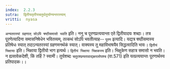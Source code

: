 ```yaml
---
index:  2.2.3
sutra:  द्वितीयतृतीयचतुर्थतुर्याण्यन्तरस्याम्
vritti:  nyasa
---
```


`अन्यतरस्यां ग्रहणात् सोऽपि षष्ठीसमासो भवति` इति। ननु च पूरणप्रत्ययान्ता एते द्वितीयादयः शब्दाः। तत्र पूरणेत्यादिना समासनिषेधेन भवितव्यम्, तत्कथं सोऽपि भवतीत्याह-- `पूरण` इत्यादि। यद्यत्र षष्ठीसमास्य प्रतिषेधः स्यात् तदाऽन्यतरस्यां ग्रहणमनर्थकं स्यात्। वाक्यस्य तु महाविभाषयैव सिद्धत्वादिति भावः। `द्वितीयं भिक्षायाः` इति। भिक्षाया द्वितीयो भाग इत्यर्थः। `द्वितीयं भिक्षाया भिक्षकस्य` इति। भिक्षुकेण सहात्र समासो न भवति। न ह्यसावेकदेशी, किं तर्हि ? स्वामी। तुर्यशब्दः `चतुरश्छयतावाद्यक्षरलोपश्च` (वा.571) इति यत्प्रत्ययान्तः पूरणार्थस्य प्रतिपादकः।।

